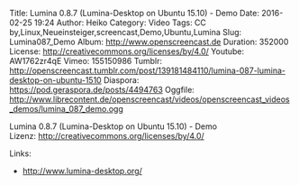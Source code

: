 Title: Lumina 0.8.7 (Lumina-Desktop on Ubuntu 15.10) - Demo
Date: 2016-02-25 19:24
Author: Heiko
Category: Video
Tags: CC by,Linux,Neueinsteiger,screencast,Demo,Ubuntu,Lumina
Slug: Lumina087_Demo
Album: http://www.openscreencast.de
Duration: 352000
License: http://creativecommons.org/licenses/by/4.0/
Youtube: AW1762zr4qE
Vimeo: 155150986
Tumblr: http://openscreencast.tumblr.com/post/139181484110/lumina-087-lumina-desktop-on-ubuntu-1510
Diaspora: https://pod.geraspora.de/posts/4494763
Oggfile: http://www.librecontent.de/openscreencast/videos/openscreencast_videos_demos/lumina_087_demo.ogg

Lumina 0.8.7 (Lumina-Desktop on Ubuntu 15.10) - Demo  
Lizenz: <http://creativecommons.org/licenses/by/4.0/>  
  

Links:

  * <http://www.lumina-desktop.org/>

